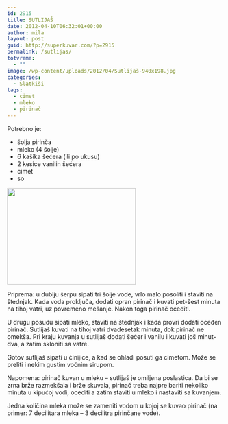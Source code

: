 ```yaml
---
id: 2915
title: SUTLIJAŠ
date: 2012-04-10T06:32:01+00:00
author: mila
layout: post
guid: http://superkuvar.com/?p=2915
permalink: /sutlijas/
totvreme:
  - ""
image: /wp-content/uploads/2012/04/Sutlijaš-940x198.jpg
categories:
  - Slatkiši
tags:
  - cimet
  - mleko
  - pirinač
---
```

Potrebno je:

  * šolja pirinča
  * mleko (4 šolje)
  * 6 kašika šećera (ili po ukusu)
  * 2 kesice vanilin šećera
  * cimet
  * so

<img class="alignnone size-medium wp-image-2916" title="Sutlijaš" src="/wp-content/uploads/2012/04/Sutlijaš-300x225.jpg" alt="" width="300" height="225" /> 

Priprema: u dublju šerpu sipati tri šolje vode, vrlo malo posoliti i staviti na štednjak. Kada voda proključa, dodati opran pirinač i kuvati pet-šest minuta na tihoj vatri, uz povremeno mešanje. Nakon toga pirinač ocediti.

U drugu posudu sipati mleko, staviti na štednjak i kada provri dodati oceđen pirinač. Sutlijaš kuvati na tihoj vatri dvadesetak minuta, dok pirinač ne omekša. Pri kraju kuvanja u sutlijaš dodati šećer i vanilu i kuvati još minut-dva, a zatim skloniti sa vatre.

Gotov sutlijaš sipati u činijice, a kad se ohladi posuti ga cimetom. Može se preliti i nekim gustim voćnim sirupom.

Napomena: pirinač kuvan u mleku &#8211; sutlijaš je omiljena poslastica. Da bi se zrna brže razmekšala i brže skuvala, pirinač treba najpre bariti nekoliko minuta u kipućoj vodi, ocediti a zatim staviti u mleko i nastaviti sa kuvanjem.

Jedna količina mleka može se zameniti vodom u kojoj se kuvao pirinač (na primer: 7 decilitara mleka &#8211; 3 decilitra pirinčane vode).